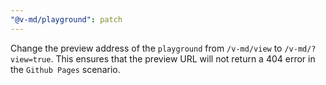 ```yaml
---
"@v-md/playground": patch
---
```


Change the preview address of the `playground` from `/v-md/view` to `/v-md/?view=true`. This ensures that the preview URL will not return a 404 error in the `Github Pages` scenario. 
